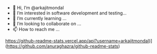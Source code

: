 - 👋 Hi, I’m @arkajitmondal
- 👀 I’m interested in software development and testing...
- 🌱 I’m currently learning ...
- 💞️ I’m looking to collaborate on ...
- 📫 How to reach me ...

<!---
arkajitmondal/arkajitmondal is a ✨ special ✨ repository because its `README.md` (this file) appears on your GitHub profile.
You can click the Preview link to take a look at your changes.
--->
https://github-readme-stats.vercel.app/api?username=arkajitmondal)](https://github.com/anuraghazra/github-readme-stats)
